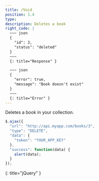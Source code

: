 ```yaml
---
title: /Void
position: 1.4
type: 
description: Deletes a book
right_code: |
  ~~~ json
  {
    "id": 3,
    "status": "deleted"
  }
  ~~~
  {: title="Response" }

  ~~~ json
  {
    "error": true,
    "message": "Book doesn't exist"
  }
  ~~~
  {: title="Error" }
---
```

Deletes a book in your collection.

~~~ javascript
$.ajax({
  "url": "http://api.myapp.com/books/3",
  "type": "DELETE",
  "data": {
    "token": "YOUR_APP_KEY"
  },
  "success": function(data) {
    alert(data);
  }
});
~~~
{: title="jQuery" }
